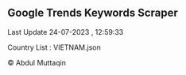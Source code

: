 

## Google Trends Keywords Scraper 
 
Last Update 24-07-2023 , 12:59:33

Country List :
VIETNAM.json



© Abdul Muttaqin 
